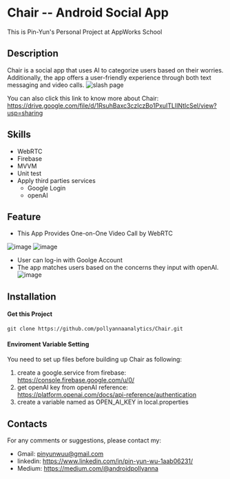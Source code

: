 # Chair -- Android Social App

This is Pin-Yun's Personal Project at AppWorks School


## Description
Chair is a social app that uses AI to categorize users based on their worries. Additionally, the app offers a user-friendly experience through both text messaging and video calls.
![slash page](https://github.com/pollyannaanalytics/Chair/assets/114213570/345e4d9f-8274-40d4-ae52-82fd4b5cb0dd)

You can also click this link to know more about Chair: https://drive.google.com/file/d/1RsuhBaxc3czIczBo1PxuITLlINtlcSel/view?usp=sharing


## Skills
* WebRTC
* Firebase
* MVVM
* Unit test
* Apply third parties services
    * Google Login
    * openAI


## Feature
* This App Provides One-on-One Video Call by WebRTC

![image](https://github.com/pollyannaanalytics/Chair/assets/114213570/3e0c99fd-e970-44a3-83a9-2c52f39401a6)
![image](https://github.com/pollyannaanalytics/Chair/assets/114213570/3a6e3bae-397a-4ef4-81a1-1a4745538d16)


* User can log-in with Goolge Account
* The app matches users based on the concerns they input with openAI.
![image](https://github.com/pollyannaanalytics/Chair/assets/114213570/921ed79f-3f0b-4acf-b5a3-648d5046101b)


## Installation

#### Get this Project

```kotlin=
git clone https://github.com/pollyannaanalytics/Chair.git
```

#### Enviroment Variable Setting
You need to set up files before building up Chair as following:
1. create a google.service from firebase: https://console.firebase.google.com/u/0/
2. get openAI key from openAI reference: 
https://platform.openai.com/docs/api-reference/authentication
4. create a variable named as OPEN_AI_KEY in local.properties


## Contacts
For any comments or suggestions, please contact my:
* Gmail: pinyunwuu@gmail.com
* linkedin: https://www.linkedin.com/in/pin-yun-wu-1aab06231/
* Medium: https://medium.com/@androidpollyanna

